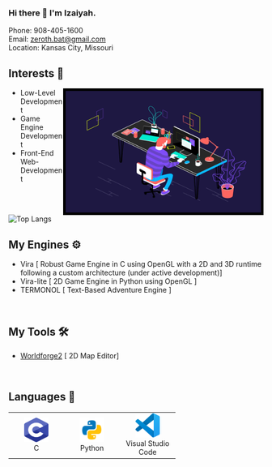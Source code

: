 ### Hi there 👋 I'm Izaiyah.

Phone: 908-405-1600 <br>
Email: zeroth.bat@gmail.com <br>
Location: Kansas City, Missouri <br>

## Interests 🧠
 <img align="right" alt="GIF" src="assets/coding.gif" width="386" height="240" style="border:5px solid black"/>

- Low-Level Development
- Game Engine Development
- Front-End Web-Development
<br>
<br>

![Top Langs](https://github-readme-stats.vercel.app/api/top-langs/?username=Zero-th&theme=github_dark)

## My Engines ⚙️
- Vira [ Robust Game Engine in C using OpenGL with a 2D and 3D runtime following a custom architecture (under active development)]
- Vira-lite [ 2D Game Engine in Python using OpenGL ]
- TERMONOL [ Text-Based Adventure Engine ]
<br>

## My Tools 🛠️
- [Worldforge2](https://setoyuma.itch.io/worldforge2) [ 2D Map Editor]
<br>

## Languages 🧰
<table>
  <tr>
    <td align="center" width="96">
      <a href="https://en.wikipedia.org/wiki/C_(programming_language)">
        <img src="assets/c.svg" width="48" height="48" alt="C" />
      </a>
      <br>C
    <td align="center" width="96">
      <a href="https://www.python.org">
        <img src="assets/python.svg" width="48" height="48" alt="Python" />
      </a>
      <br>Python
    <td align="center" width="96">
      <a href="https://code.visualstudio.com" >
        <img src="assets/visualstudiocode.svg" width="48" height="48" alt="Visual Stuido Code" />
      </a>
      <br>Visual Studio Code
    </td>
  </tr>
</table>
